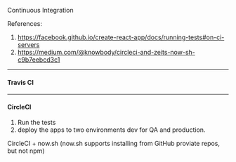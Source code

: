 Continuous Integration

References: 
1. https://facebook.github.io/create-react-app/docs/running-tests#on-ci-servers
2. https://medium.com/@knowbody/circleci-and-zeits-now-sh-c9b7eebcd3c1

---

#### Travis CI

---

#### CircleCI

1. Run the tests
2. deploy the apps to two environments dev for QA and production.

CircleCI + now.sh (now.sh supports installing from GitHub proviate repos, but not npm)
